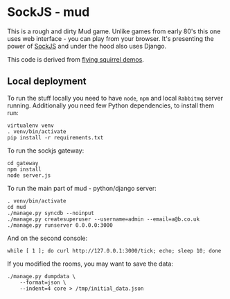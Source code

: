SockJS - mud
============

This is a rough and dirty Mud game. Unlike games from early 80's this
one uses web interface - you can play from your browser. It's
presenting the power of
[SockJS](https://github.com/majek/sockjs-client) and under the hood
also uses Django.

This code is derived from [flying squirrel
demos](https://github.com/rabbitmq/flying-squirrel-demos).


Local deployment
----------------

To run the stuff locally you need to have `node`, `npm` and local
`Rabbitmq` server running. Additionally you need few Python
dependencies, to install them run:

    virtualenv venv
    . venv/bin/activate
    pip install -r requirements.txt


To run the sockjs gateway:

    cd gateway
    npm install
    node server.js


To run the main part of mud - python/django server:

    . venv/bin/activate
    cd mud
    ./manage.py syncdb --noinput
    ./manage.py createsuperuser --username=admin --email=a@b.co.uk
    ./manage.py runserver 0.0.0.0:3000

And on the second console:

    while [ 1 ]; do curl http://127.0.0.1:3000/tick; echo; sleep 10; done

If you modified the rooms, you may want to save the data:

    ./manage.py dumpdata \
        --format=json \
        --indent=4 core > /tmp/initial_data.json



